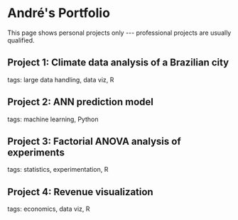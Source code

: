 # André's Portfolio

This page shows personal projects only --- professional projects are usually qualified.

## Project 1: Climate data analysis of a Brazilian city

tags: large data handling, data viz, R

## Project 2: ANN prediction model

tags: machine learning, Python

## Project 3: Factorial ANOVA analysis of experiments

tags: statistics, experimentation, R

## Project 4: Revenue visualization

tags: economics, data viz, R
